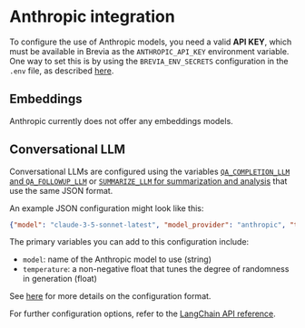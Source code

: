 # Anthropic integration

To configure the use of Anthropic models, you need a valid **API KEY**, which must be available in Brevia as the `ANTHROPIC_API_KEY` environment variable. One way to set this is by using the `BREVIA_ENV_SECRETS` configuration in the `.env` file, as described [here](../config.md#brevia-env-secrets).

## Embeddings

Anthropic currently does not offer any embeddings models.

## Conversational LLM

Conversational LLMs are configured using the variables [`QA_COMPLETION_LLM` and `QA_FOLLOWUP_LLM`](../config.md#qa-and-chat) or [`SUMMARIZE_LLM` for summarization and analysis](../config.md#summarization) that use the same JSON format.

An example JSON configuration might look like this:

```json
{"model": "claude-3-5-sonnet-latest", "model_provider": "anthropic", "temperature": 0}
```

The primary variables you can add to this configuration include:

- `model`: name of the Anthropic model to use (string)
- `temperature`: a non-negative float that tunes the degree of randomness in generation (float)

See [here](overview.md#model-configuration-formats) for more details on the configuration format.

For further configuration options, refer to the [LangChain API reference](https://python.langchain.com/api_reference/anthropic/chat_models/langchain_anthropic.chat_models.ChatAnthropic.html#langchain_anthropic.chat_models.ChatAnthropic).
